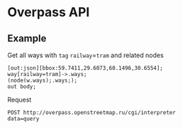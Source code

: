 # Overpass API

## Example

Get all ways with `tag` `railway`=`tram` and related nodes

```gql
[out:json][bbox:59.7411,29.6073,60.1496,30.6554];
way[railway=tram]->.ways;
(node(w.ways);.ways;);
out body;
```

Request

```http
POST http://overpass.openstreetmap.ru/cgi/interpreter
data=query
```
